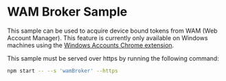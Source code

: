 # WAM Broker Sample

This sample can be used to acquire device bound tokens from WAM (Web Account Manager). This feature is currently only available on Windows machines using the [Windows Accounts Chrome extension](https://chrome.google.com/webstore/detail/windows-accounts/ppnbnpeolgkicgegkbkbjmhlideopiji).

This sample must be served over https by running the following command:

```bash
npm start -- --s 'wamBroker' --https
```
